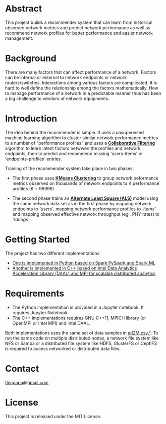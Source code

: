 # Abstract

This project builds a recommender system that can learn from historical observed network metrics and
predict network performance as well as recommend network profiles for better performance and easier 
network management. 

# Background

There are many factors that can affect performance of a network. Factors can be internal or external
to network endpoints or network routers/switches. Interactions among various factors are complicated. 
It is hard to well define the relationship among the factors mathematically. How to manage performance
of a network in a predictable manner thus has been a big challenge to vendors of network equipments.  

# Introduction

The idea behind the recommender is simple. It uses a unsupervised machine learning algorithm 
to cluster similar network performance metrics to a number of "performance profiles" and uses a 
**[Collaborative Filtering](https://en.wikipedia.org/wiki/Collaborative_filtering)** algorithm to learn latent factors betwwen the profiles and network 
endpoints, then to predict and recommend missing 'users-items' or 'endpoints-profiles' entries.

Training of the recommender system take place in two phases:
* The first phase uses **[KMeans Clustering](https://en.wikipedia.org/wiki/K-means_clustering)** to group network peformance metrics observed on thousands of network endpoints to K performance profiles (K = 99999)

* The second phase trains an **[Alternate Least Square (ALS)](https://bugra.github.io/work/notes/2014-04-19/alternating-least-squares-method-for-collaborative-filtering/)** model using the same network data set 
as in the first phase by mapping network endpoints to *'users'*, mapping network performance profiles 
to *'items'* and mapping observed effective network throughput (eg., PHY rates) to *'ratings'*.


# Getting Started

The project has two different implementations: 

* [One is implemented in Python based on Spark PySpark and Spark ML](https://github.com/fleapapa/network_profile_recommender/tree/master/spark)
* [Another is implemented in C++ based on Intel Data Analytics Acceleration Library (DAAL) and MPI for scalable distributed analytics](https://github.com/fleapapa/network_profile_recommender/tree/master/daal) 


# Requirements

* The Python implementation is provided in a Jupyter notebook. It requires Jupyter Notebook.
* The C++ implementations requires GNU C++11, MPICH library (or OpenMPI or Intel MPI) and Intel DAAL.

Both implementations uses the same set of data samples in [etl2M.csv.*](https://github.com/fleapapa/network_profile_recommender/tree/master/data). To run the same code on multiple 
distributed nodes, a network file system like NFS or Samba or a distributed file system like HDFS,
GlusterFS or CephFS is required to access networked or distributed data files.

# Contact

fleapapa@gmail.com


# License

This project is released under the MIT License.
